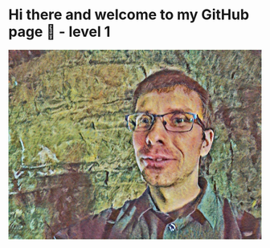 # Hi there and welcome to my GitHub page 👋 - level 1

<!--
**GeorgiNiagulov/GeorgiNiagulov** is a ✨ _special_ ✨ repository because its `README.md` (this file) appears on your GitHub profile.

Here are some ideas to get you started:

- 🔭 I’m currently working on ...
- 🌱 I’m currently learning ...
- 👯 I’m looking to collaborate on ...
- 🤔 I’m looking for help with ...
- 💬 Ask me about ...
- 📫 How to reach me: ...
- 😄 Pronouns: ...
- ⚡ Fun fact: ...
-->
<img src="/SlQU3mbWmPLSsMYg_20180812_154823.png" alt="banner" align="center" />

